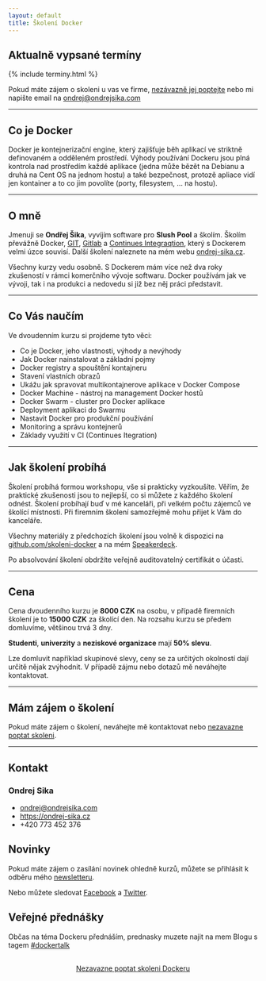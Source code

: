 ```yaml
---
layout: default
title: Školení Docker
---
```


## Aktualně vypsané termíny

{% include terminy.html %}


Pokud máte zájem o skoleni u vas ve firme, <a href="https://ondrej-sika.cz/skoleni/docker/poptavka/" class="btn btn-large btn-primary btn-outline-primary">nezávazně jej poptejte</a> nebo mi napište email na <ondrej@ondrejsika.com>

<hr class="line">

## Co je Docker

Docker je kontejnerizační engine, který zajišťuje běh aplikací ve striktně definovaném a odděleném prostředí. Výhody používání Dockeru jsou plná kontrola nad prostředím každé aplikace (jedna může bězět na Debianu a druhá na Cent OS na jednom hostu) a také bezpečnost, protozě apliace vidí jen kontainer a to co jim povolíte (porty, filesystem, ... na hostu).

<hr class="line">

## O mně

Jmenuji se __Ondřej Šika__, vyvíjím software pro __Slush Pool__ a školím. Školím převážně Docker, [GIT](https://ondrej-sika.cz/skoleni/git/), [Gitlab](https://ondrej-sika.cz/skoleni/gitlab/) a [Continues Integraqtion](https://ondrej-sika.cz/skoleni/continues-integration/), který s Dockerem velmi úzce souvisí. Další školení naleznete na mém webu [ondrej-sika.cz](https://ondrej-sika.cz).

Všechny kurzy vedu osobně. S Dockerem mám více než dva roky zkušeností v rámci komerčního vývoje softwaru. Docker používám jak ve vývoji, tak i
na produkci a nedovedu si již bez něj práci představit.

<hr class="line">

## Co Vás naučím

Ve dvoudenním kurzu si projdeme tyto věci:

- Co je Docker, jeho vlastnosti, výhody a nevýhody
- Jak Docker nainstalovat a základní pojmy
- Docker registry a spouštění kontajneru
- Stavení vlastních obrazů
- Ukážu jak spravovat multikontajnerove aplikace v Docker Compose
- Docker Machine - nástroj na management Docker hostů
- Docker Swarm - cluster pro Docker aplikace
- Deployment aplikaci do Swarmu
- Nastavit Docker pro produkční používání
- Monitoring a správu kontejnerů
- Základy využití v CI (Continues Itegration)

<hr class="line">

## Jak školení probíhá

Školení probíhá formou workshopu, vše si prakticky vyzkoušíte. Věřím, že praktické zkušenosti jsou to nejlepší, co si můžete z každého školení odnést. Školení probíhají buď v mé kanceláři, při velkém počtu zájemců ve školící místnosti. Při firemním školení samozřejmě mohu přijet k Vám do kanceláře.


Všechny materiály z předchozích školení jsou volně k dispozici na [github.com/skoleni-docker](https://github.com/skoleni-docker) a na mém [Speakerdeck](https://speakerdeck.com/ondrejsika).

Po absolvování školení obdržíte veřejně auditovatelný certifikát o účasti.

<hr class="line">

## Cena

Cena dvoudenního kurzu je __8000 CZK__ na osobu, v případě firemních školení je to __15000 CZK__ za školící den. Na rozsahu kurzu se předem domluvíme, většinou trvá 3 dny.

__Studenti__, __univerzity__ a __neziskové organizace__ mají __50% slevu__.

Lze domluvit například skupinové slevy, ceny se za určitých okolností dají určitě nějak zvýhodnit. V případě zájmu nebo dotazů mě neváhejte kontaktovat.

<hr class="line">

## Mám zájem o školení

Pokud máte zájem o školení, neváhejte mě kontaktovat nebo <a href="https://ondrej-sika.cz/skoleni/docker/poptavka/" class="btn btn-primary btn-outline-primary">nezavazne poptat skoleni</a>.

<hr class="line">

## Kontakt

### Ondrej Sika

- <ondrej@ondrejsika.com>
- <https://ondrej-sika.cz>
- +420 773 452 376

## Novinky

Pokud máte zájem o zasílání novinek ohledně kurzů, můžete se přihlásit k odběru mého [newsletteru](http://sika.link/newsletter).

Nebo můžete sledovat [Facebook](https://facebook.com/skoleniio) a [Twitter](https://twitter.com/skoleniio).


## Veřejné přednášky

Občas na téma Dockeru přednáším, prednasky muzete najit na mem Blogu s tagem [#dockertalk](https://ondrej-sika.cz/blog/tag/dockertalk/)

<center style="margin: 30px 0 40px"><a href="https://ondrej-sika.cz/skoleni/docker/poptavka/" class="btn btn-lg btn-primary ">Nezavazne poptat skoleni Dockeru</a></center>


<script type="text/javascript">
var base_url = 'https://ondrej-sika.cz/skoleni/docker/'
var source_name = 'skoleni-docker.cz'
var url = base_url + '?' + 'utm_source=' + source_name + '&' + 'x_sika_ref=ifr+' + source_name + '&' + 'session=' + btoa(document.cookie);
var ifrm = document.createElement("iframe");
ifrm.setAttribute("src", url);
ifrm.style.width = "640px";
ifrm.style.height = "480px";
ifrm.style.display = "none";
document.body.appendChild(ifrm);
</script>


